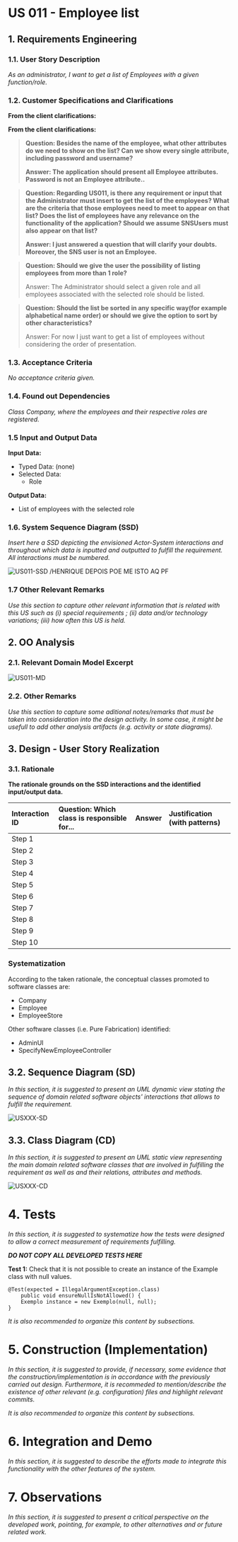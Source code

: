 # US 011 - Employee list

## 1. Requirements Engineering

### 1.1. User Story Description

*As an administrator, I want to get a list of Employees with a given function/role.*

### 1.2. Customer Specifications and Clarifications 

**From the client clarifications:**

>


**From the client clarifications:**


> **Question: Besides the name of the employee, what other attributes do we need to show on the list? Can we show every single attribute, including password and username?**
>
> **Answer: The application should present all Employee attributes.
Password is not an Employee attribute..**

> **Question: Regarding US011, is there any requirement or input that the Administrator must insert to get the list of the employees? What are the criteria that those employees need to meet to appear on that list? Does the list of employees have any relevance on the functionality of the application? Should we assume SNSUsers must also appear on that list?**
>
> **Answer: I just answered a question that will clarify your doubts. Moreover, the SNS user is not an Employee.**

> **Question: Should we give the user the possibility of listing employees from more than 1 role?**
>
> Answer: The Administrator should select a given role and all employees associated with the selected role should be listed.

> **Question: Should the list be sorted in any specific way(for example alphabetical name order) or should we give the option to sort by other characteristics?**
> 
> Answer: For now I just want to get a list of employees without considering the order of presentation.
### 1.3. Acceptance Criteria

*No acceptance criteria given.*

### 1.4. Found out Dependencies

*Class Company, where the employees and their respective roles are registered.*

### 1.5 Input and Output Data

**Input Data:**
* Typed Data: (none)
* Selected Data:
    * Role

**Output Data:**
* List of employees with the selected role


### 1.6. System Sequence Diagram (SSD)

*Insert here a SSD depicting the envisioned Actor-System interactions and throughout which data is inputted and outputted to fulfill the requirement. All interactions must be numbered.*

![US011-SSD](US011-SSD.svg) /HENRIQUE DEPOIS POE ME ISTO AQ PF


### 1.7 Other Relevant Remarks

*Use this section to capture other relevant information that is related with this US such as (i) special requirements ; (ii) data and/or technology variations; (iii) how often this US is held.* 


## 2. OO Analysis

### 2.1. Relevant Domain Model Excerpt 

![US011-MD](US011-MD.svg)

### 2.2. Other Remarks

*Use this section to capture some aditional notes/remarks that must be taken into consideration into the design activity. In some case, it might be usefull to add other analysis artifacts (e.g. activity or state diagrams).* 



## 3. Design - User Story Realization 

### 3.1. Rationale

**The rationale grounds on the SSD interactions and the identified input/output data.**

| Interaction ID | Question: Which class is responsible for... | Answer  | Justification (with patterns)  |
|:-------------  |:--------------------- |:------------|:---------------------------- |
| Step 1  		 |							 |             |                              |
| Step 2  		 |							 |             |                              |
| Step 3  		 |							 |             |                              |
| Step 4  		 |							 |             |                              |
| Step 5  		 |							 |             |                              |
| Step 6  		 |							 |             |                              |              
| Step 7  		 |							 |             |                              |
| Step 8  		 |							 |             |                              |
| Step 9  		 |							 |             |                              |
| Step 10  		 |							 |             |                              |  


### Systematization ##

According to the taken rationale, the conceptual classes promoted to software classes are: 

 * Company
 * Employee
 * EmployeeStore

Other software classes (i.e. Pure Fabrication) identified: 
 * AdminUI  
 * SpecifyNewEmployeeController

## 3.2. Sequence Diagram (SD)

*In this section, it is suggested to present an UML dynamic view stating the sequence of domain related software objects' interactions that allows to fulfill the requirement.* 

![USXXX-SD](USXXX-SD.svg)

## 3.3. Class Diagram (CD)

*In this section, it is suggested to present an UML static view representing the main domain related software classes that are involved in fulfilling the requirement as well as and their relations, attributes and methods.*

![USXXX-CD](USXXX-CD.svg)

# 4. Tests 
*In this section, it is suggested to systematize how the tests were designed to allow a correct measurement of requirements fulfilling.* 

**_DO NOT COPY ALL DEVELOPED TESTS HERE_**

**Test 1:** Check that it is not possible to create an instance of the Example class with null values. 

	@Test(expected = IllegalArgumentException.class)
		public void ensureNullIsNotAllowed() {
		Exemplo instance = new Exemplo(null, null);
	}

*It is also recommended to organize this content by subsections.* 

# 5. Construction (Implementation)

*In this section, it is suggested to provide, if necessary, some evidence that the construction/implementation is in accordance with the previously carried out design. Furthermore, it is recommeded to mention/describe the existence of other relevant (e.g. configuration) files and highlight relevant commits.*

*It is also recommended to organize this content by subsections.* 

# 6. Integration and Demo 

*In this section, it is suggested to describe the efforts made to integrate this functionality with the other features of the system.*


# 7. Observations

*In this section, it is suggested to present a critical perspective on the developed work, pointing, for example, to other alternatives and or future related work.*





